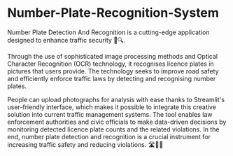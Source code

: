 # Number-Plate-Recognition-System
Number Plate Detection And Recognition is a cutting-edge application designed to enhance traffic security 🚗🔍. 

Through the use of sophisticated image processing methods and Optical Character Recognition (OCR) technology, it recognises licence plates in pictures that users provide.  The technology seeks to improve road safety and efficiently enforce traffic laws by detecting and recognising number plates. 

People can upload photographs for analysis with ease thanks to Streamlit's user-friendly interface, which makes it possible to integrate this creative solution into current traffic management systems. The tool enables law enforcement authorities and civic officials to make data-driven decisions by monitoring detected licence plate counts and the related violations. In the end, number plate detection and recognition is a crucial instrument for increasing traffic safety and reducing violations. 🛣️👮‍♂️
